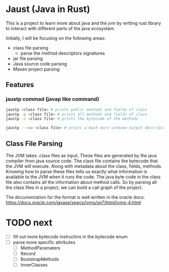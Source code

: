 # Jaust (Java in Rust)


This is a project to learn more about java and the jvm by wrtting rust library to interact
with different parts of the java ecosystem.

Initially, I will be focusing on the following areas:
- class file parsing
    - parse the method descriptors signatures
- jar file parsing
- Java source code parsing
- Maven project parsing

## Features

### jaustp commad (javap like command)

```bash
jaustp <class file> # prints public methods and fields of class
jaustp -p <class file> # prints all methods and fields of class
jaustp -c <class file> # prints the bytecode of the methods

jaustp --raw <class file> # prints a much more verbose output describing the class file (mustly for my own debugging)
```

## Class File Parsing

The JVM takes .class files as input. These files are generated by the java compiler from java source code. The class file contains the bytecode that the JVM will execute. Along
with metadata about the class, fields, methods. Knowing how to parse these files tells us
exactly what information is available to the JVM when it runs the code. The java
byte code in the class file also contains all the information about method calls. So by parsing all the class files in a project, we can build a call graph of the project.

The documentation for the format is well written in the oracle docs:
https://docs.oracle.com/javase/specs/jvms/se7/html/jvms-4.html

# TODO next
- [ ] fill out more bytecode instructins in the bytecode enum
- [ ] parse more specific attributes
    - [ ] MethodParamaters
    - [ ] Record
    - [ ] BootstrapMethods
    - [ ] InnerClasses

